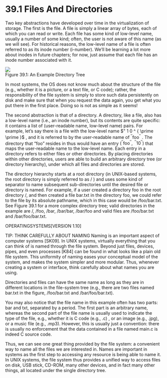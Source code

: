 # 39.1 Files And Directories  

Two key abstractions have developed over time in the virtualization of storage. The first is the file. A file is simply a linear array of bytes, each of which you can read or write. Each file has some kind of low-level name, usually a number of some kind; often, the user is not aware of this name (as we will see). For historical reasons, the low-level name of a file is often referred to as its inode number (i-number). We’ll be learning a lot more about inodes in future chapters; for now, just assume that each file has an inode number associated with it.  

![](images/f711013b45659c27042f82612fbb45551c68f7a182221080db42f437f328c882.jpg)  
Figure 39.1: An Example Directory Tree  

In most systems, the OS does not know much about the structure of the file (e.g., whether it is a picture, or a text file, or C code); rather, the responsibility of the file system is simply to store such data persistently on disk and make sure that when you request the data again, you get what you put there in the first place. Doing so is not as simple as it seems!  

The second abstraction is that of a directory. A directory, like a file, also has a low-level name (i.e., an inode number), but its contents are quite specific: it contains a list of (user-readable name, low-level name) pairs. For example, let’s say there is a file with the low-level name $" 1 0 ^ { \prime \prime }$ , and it is referred to by the user-readable name of $^ { \prime \prime } \mathrm { f o o } ^ { \prime \prime }$ . The directory that “foo” resides in thus would have an entry $( ^ { \prime \prime } \mathrm { f o o ^ { \prime \prime } } , \mathrm { \mathrm { ~ } } ^ { \prime \prime } 1 0 ^ { \prime \prime } )$ that maps the user-readable name to the low-level name. Each entry in a directory refers to either files or other directories. By placing directories within other directories, users are able to build an arbitrary directory tree (or directory hierarchy), under which all files and directories are stored.  

The directory hierarchy starts at a root directory (in UNIX-based systems, the root directory is simply referred to as $/$ ) and uses some kind of separator to name subsequent sub-directories until the desired file or directory is named. For example, if a user created a directory foo in the root directory /, and then created a file bar.txt in the directory foo, we could refer to the file by its absolute pathname, which in this case would be /foo/bar.txt. See Figure 39.1 for a more complex directory tree; valid directories in the example are /, /foo, /bar, /bar/bar, /bar/foo and valid files are /foo/bar.txt and /bar/foo/bar.txt.  

OPERATINGSYSTEMS[VERSION 1.10]  

TIP: THINK CAREFULLY ABOUT NAMING Naming is an important aspect of computer systems [SK09]. In UNIX systems, virtually everything that you can think of is named through the file system. Beyond just files, devices, pipes, and even processes [K84] can be found in what looks like a plain old file system. This uniformity of naming eases your conceptual model of the system, and makes the system simpler and more modular. Thus, whenever creating a system or interface, think carefully about what names you are using.  

Directories and files can have the same name as long as they are in different locations in the file-system tree (e.g., there are two files named bar.txt in the figure, /foo/bar.txt and /bar/foo/bar.txt).  

You may also notice that the file name in this example often has two parts: bar and txt, separated by a period. The first part is an arbitrary name, whereas the second part of the file name is usually used to indicate the type of the file, e.g., whether it is C code $\left( \mathrm { e . g . , ~ . c } \right)$ , or an image (e.g., .jpg), or a music file (e.g., .mp3). However, this is usually just a convention: there is usually no enforcement that the data contained in a file named main.c is indeed C source code.  

Thus, we can see one great thing provided by the file system: a convenient way to name all the files we are interested in. Names are important in systems as the first step to accessing any resource is being able to name it. In UNIX systems, the file system thus provides a unified way to access files on disk, USB stick, CD-ROM, many other devices, and in fact many other things, all located under the single directory tree.  

